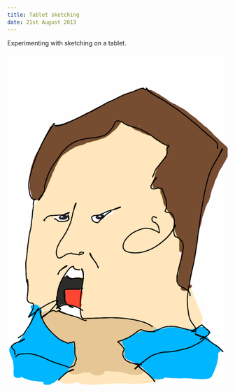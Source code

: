 ```yaml
---
title: Tablet sketching
date: 21st August 2013
---
```

Experimenting with sketching on a tablet.

![Silent head](images/sketch-001.png)
